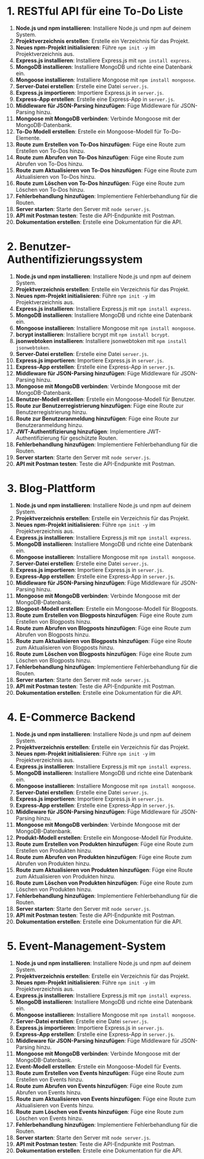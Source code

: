 # 1. RESTful API für eine To-Do Liste
1. **Node.js und npm installieren**: Installiere Node.js und npm auf deinem System.
2. **Projektverzeichnis erstellen**: Erstelle ein Verzeichnis für das Projekt.
3. **Neues npm-Projekt initialisieren**: Führe `npm init -y` im Projektverzeichnis aus.
4. **Express.js installieren**: Installiere Express.js mit `npm install express`.
5. **MongoDB installieren**: Installiere MongoDB und richte eine Datenbank ein.
6. **Mongoose installieren**: Installiere Mongoose mit `npm install mongoose`.
7. **Server-Datei erstellen**: Erstelle eine Datei `server.js`.
8. **Express.js importieren**: Importiere Express.js in `server.js`.
9. **Express-App erstellen**: Erstelle eine Express-App in `server.js`.
10. **Middleware für JSON-Parsing hinzufügen**: Füge Middleware für JSON-Parsing hinzu.
11. **Mongoose mit MongoDB verbinden**: Verbinde Mongoose mit der MongoDB-Datenbank.
12. **To-Do Modell erstellen**: Erstelle ein Mongoose-Modell für To-Do-Elemente.
13. **Route zum Erstellen von To-Dos hinzufügen**: Füge eine Route zum Erstellen von To-Dos hinzu.
14. **Route zum Abrufen von To-Dos hinzufügen**: Füge eine Route zum Abrufen von To-Dos hinzu.
15. **Route zum Aktualisieren von To-Dos hinzufügen**: Füge eine Route zum Aktualisieren von To-Dos hinzu.
16. **Route zum Löschen von To-Dos hinzufügen**: Füge eine Route zum Löschen von To-Dos hinzu.
17. **Fehlerbehandlung hinzufügen**: Implementiere Fehlerbehandlung für die Routen.
18. **Server starten**: Starte den Server mit `node server.js`.
19. **API mit Postman testen**: Teste die API-Endpunkte mit Postman.
20. **Dokumentation erstellen**: Erstelle eine Dokumentation für die API.

# 2. Benutzer-Authentifizierungssystem
1. **Node.js und npm installieren**: Installiere Node.js und npm auf deinem System.
2. **Projektverzeichnis erstellen**: Erstelle ein Verzeichnis für das Projekt.
3. **Neues npm-Projekt initialisieren**: Führe `npm init -y` im Projektverzeichnis aus.
4. **Express.js installieren**: Installiere Express.js mit `npm install express`.
5. **MongoDB installieren**: Installiere MongoDB und richte eine Datenbank ein.
6. **Mongoose installieren**: Installiere Mongoose mit `npm install mongoose`.
7. **bcrypt installieren**: Installiere bcrypt mit `npm install bcrypt`.
8. **jsonwebtoken installieren**: Installiere jsonwebtoken mit `npm install jsonwebtoken`.
9. **Server-Datei erstellen**: Erstelle eine Datei `server.js`.
10. **Express.js importieren**: Importiere Express.js in `server.js`.
11. **Express-App erstellen**: Erstelle eine Express-App in `server.js`.
12. **Middleware für JSON-Parsing hinzufügen**: Füge Middleware für JSON-Parsing hinzu.
13. **Mongoose mit MongoDB verbinden**: Verbinde Mongoose mit der MongoDB-Datenbank.
14. **Benutzer-Modell erstellen**: Erstelle ein Mongoose-Modell für Benutzer.
15. **Route zur Benutzerregistrierung hinzufügen**: Füge eine Route zur Benutzerregistrierung hinzu.
16. **Route zur Benutzeranmeldung hinzufügen**: Füge eine Route zur Benutzeranmeldung hinzu.
17. **JWT-Authentifizierung hinzufügen**: Implementiere JWT-Authentifizierung für geschützte Routen.
18. **Fehlerbehandlung hinzufügen**: Implementiere Fehlerbehandlung für die Routen.
19. **Server starten**: Starte den Server mit `node server.js`.
20. **API mit Postman testen**: Teste die API-Endpunkte mit Postman.

# 3. Blog-Plattform
1. **Node.js und npm installieren**: Installiere Node.js und npm auf deinem System.
2. **Projektverzeichnis erstellen**: Erstelle ein Verzeichnis für das Projekt.
3. **Neues npm-Projekt initialisieren**: Führe `npm init -y` im Projektverzeichnis aus.
4. **Express.js installieren**: Installiere Express.js mit `npm install express`.
5. **MongoDB installieren**: Installiere MongoDB und richte eine Datenbank ein.
6. **Mongoose installieren**: Installiere Mongoose mit `npm install mongoose`.
7. **Server-Datei erstellen**: Erstelle eine Datei `server.js`.
8. **Express.js importieren**: Importiere Express.js in `server.js`.
9. **Express-App erstellen**: Erstelle eine Express-App in `server.js`.
10. **Middleware für JSON-Parsing hinzufügen**: Füge Middleware für JSON-Parsing hinzu.
11. **Mongoose mit MongoDB verbinden**: Verbinde Mongoose mit der MongoDB-Datenbank.
12. **Blogpost-Modell erstellen**: Erstelle ein Mongoose-Modell für Blogposts.
13. **Route zum Erstellen von Blogposts hinzufügen**: Füge eine Route zum Erstellen von Blogposts hinzu.
14. **Route zum Abrufen von Blogposts hinzufügen**: Füge eine Route zum Abrufen von Blogposts hinzu.
15. **Route zum Aktualisieren von Blogposts hinzufügen**: Füge eine Route zum Aktualisieren von Blogposts hinzu.
16. **Route zum Löschen von Blogposts hinzufügen**: Füge eine Route zum Löschen von Blogposts hinzu.
17. **Fehlerbehandlung hinzufügen**: Implementiere Fehlerbehandlung für die Routen.
18. **Server starten**: Starte den Server mit `node server.js`.
19. **API mit Postman testen**: Teste die API-Endpunkte mit Postman.
20. **Dokumentation erstellen**: Erstelle eine Dokumentation für die API.

# 4. E-Commerce Backend
1. **Node.js und npm installieren**: Installiere Node.js und npm auf deinem System.
2. **Projektverzeichnis erstellen**: Erstelle ein Verzeichnis für das Projekt.
3. **Neues npm-Projekt initialisieren**: Führe `npm init -y` im Projektverzeichnis aus.
4. **Express.js installieren**: Installiere Express.js mit `npm install express`.
5. **MongoDB installieren**: Installiere MongoDB und richte eine Datenbank ein.
6. **Mongoose installieren**: Installiere Mongoose mit `npm install mongoose`.
7. **Server-Datei erstellen**: Erstelle eine Datei `server.js`.
8. **Express.js importieren**: Importiere Express.js in `server.js`.
9. **Express-App erstellen**: Erstelle eine Express-App in `server.js`.
10. **Middleware für JSON-Parsing hinzufügen**: Füge Middleware für JSON-Parsing hinzu.
11. **Mongoose mit MongoDB verbinden**: Verbinde Mongoose mit der MongoDB-Datenbank.
12. **Produkt-Modell erstellen**: Erstelle ein Mongoose-Modell für Produkte.
13. **Route zum Erstellen von Produkten hinzufügen**: Füge eine Route zum Erstellen von Produkten hinzu.
14. **Route zum Abrufen von Produkten hinzufügen**: Füge eine Route zum Abrufen von Produkten hinzu.
15. **Route zum Aktualisieren von Produkten hinzufügen**: Füge eine Route zum Aktualisieren von Produkten hinzu.
16. **Route zum Löschen von Produkten hinzufügen**: Füge eine Route zum Löschen von Produkten hinzu.
17. **Fehlerbehandlung hinzufügen**: Implementiere Fehlerbehandlung für die Routen.
18. **Server starten**: Starte den Server mit `node server.js`.
19. **API mit Postman testen**: Teste die API-Endpunkte mit Postman.
20. **Dokumentation erstellen**: Erstelle eine Dokumentation für die API.

# 5. Event-Management-System
1. **Node.js und npm installieren**: Installiere Node.js und npm auf deinem System.
2. **Projektverzeichnis erstellen**: Erstelle ein Verzeichnis für das Projekt.
3. **Neues npm-Projekt initialisieren**: Führe `npm init -y` im Projektverzeichnis aus.
4. **Express.js installieren**: Installiere Express.js mit `npm install express`.
5. **MongoDB installieren**: Installiere MongoDB und richte eine Datenbank ein.
6. **Mongoose installieren**: Installiere Mongoose mit `npm install mongoose`.
7. **Server-Datei erstellen**: Erstelle eine Datei `server.js`.
8. **Express.js importieren**: Importiere Express.js in `server.js`.
9. **Express-App erstellen**: Erstelle eine Express-App in `server.js`.
10. **Middleware für JSON-Parsing hinzufügen**: Füge Middleware für JSON-Parsing hinzu.
11. **Mongoose mit MongoDB verbinden**: Verbinde Mongoose mit der MongoDB-Datenbank.
12. **Event-Modell erstellen**: Erstelle ein Mongoose-Modell für Events.
13. **Route zum Erstellen von Events hinzufügen**: Füge eine Route zum Erstellen von Events hinzu.
14. **Route zum Abrufen von Events hinzufügen**: Füge eine Route zum Abrufen von Events hinzu.
15. **Route zum Aktualisieren von Events hinzufügen**: Füge eine Route zum Aktualisieren von Events hinzu.
16. **Route zum Löschen von Events hinzufügen**: Füge eine Route zum Löschen von Events hinzu.
17. **Fehlerbehandlung hinzufügen**: Implementiere Fehlerbehandlung für die Routen.
18. **Server starten**: Starte den Server mit `node server.js`.
19. **API mit Postman testen**: Teste die API-Endpunkte mit Postman.
20. **Dokumentation erstellen**: Erstelle eine Dokumentation für die API.